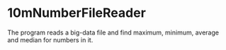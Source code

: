 # 10mNumberFileReader
The program reads a big-data file and find maximum, minimum, average and median for numbers in it.
